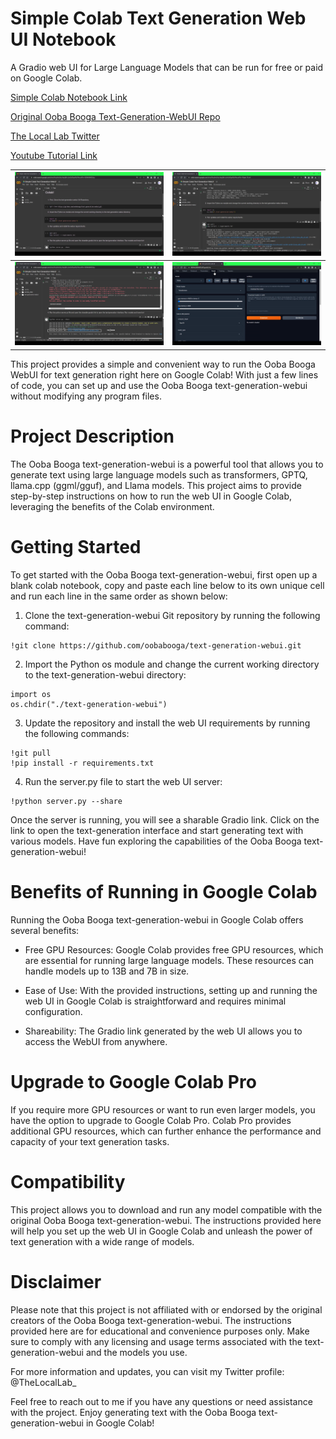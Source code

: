 # Simple Colab Text Generation Web UI Notebook

A Gradio web UI for Large Language Models that can be run for free or paid on Google Colab.

[Simple Colab Notebook Link](https://colab.research.google.com/drive/1Koz9mSsYp_hbp2jM_u2wl2clOqxYfyX1?usp=sharing)

[Original Ooba Booga Text-Generation-WebUI Repo](https://github.com/oobabooga/text-generation-webui)

[The Local Lab Twitter](https://twitter.com/TheLocalLab_)

[Youtube Tutorial Link](https://youtu.be/Qjq9fI-Xkao)

|![Image1](https://raw.githubusercontent.com/TheLocalLab/text-generation-webui-simple-colab/main/SimpleColab.png) | ![Image2](https://raw.githubusercontent.com/TheLocalLab/text-generation-webui-simple-colab/main/SimpleColab1.png) |
|:---:|:---:|
|![Image1](https://raw.githubusercontent.com/TheLocalLab/text-generation-webui-simple-colab/main/SimpleColab2.1.png) | ![Image2](https://raw.githubusercontent.com/TheLocalLab/text-generation-webui-simple-colab/main/SimpleColab3.png) |


This project provides a simple and convenient way to run the Ooba Booga WebUI for text generation right here on Google Colab! With just a few lines of code, you can set up and use the Ooba Booga text-generation-webui without modifying any program files.

# Project Description
The Ooba Booga text-generation-webui is a powerful tool that allows you to generate text using large language models such as transformers, GPTQ, llama.cpp (ggml/gguf), and Llama models. This project aims to provide step-by-step instructions on how to run the web UI in Google Colab, leveraging the benefits of the Colab environment.

# Getting Started
To get started with the Ooba Booga text-generation-webui, first open up a blank colab notebook, copy and paste each line below to its own unique cell and run each line in the same order as shown below:

1. Clone the text-generation-webui Git repository by running the following command:

```
!git clone https://github.com/oobabooga/text-generation-webui.git
```

2. Import the Python os module and change the current working directory to the text-generation-webui directory:
```
import os
os.chdir("./text-generation-webui")
```

3. Update the repository and install the web UI requirements by running the following commands:
```
!git pull
!pip install -r requirements.txt
```

4. Run the server.py file to start the web UI server:
```
!python server.py --share
```
Once the server is running, you will see a sharable Gradio link. Click on the link to open the text-generation interface and start generating text with various models. Have fun exploring the capabilities of the Ooba Booga text-generation-webui!

# Benefits of Running in Google Colab
Running the Ooba Booga text-generation-webui in Google Colab offers several benefits:

- Free GPU Resources: Google Colab provides free GPU resources, which are essential for running large language models. These resources can handle models up to 13B and 7B in size.

- Ease of Use: With the provided instructions, setting up and running the web UI in Google Colab is straightforward and requires minimal configuration.

- Shareability: The Gradio link generated by the web UI allows you to access the WebUI from anywhere.

# Upgrade to Google Colab Pro
If you require more GPU resources or want to run even larger models, you have the option to upgrade to Google Colab Pro. Colab Pro provides additional GPU resources, which can further enhance the performance and capacity of your text generation tasks.

# Compatibility
This project allows you to download and run any model compatible with the original Ooba Booga text-generation-webui. The instructions provided here will help you set up the web UI in Google Colab and unleash the power of text generation with a wide range of models.

# Disclaimer
Please note that this project is not affiliated with or endorsed by the original creators of the Ooba Booga text-generation-webui. The instructions provided here are for educational and convenience purposes only. Make sure to comply with any licensing and usage terms associated with the text-generation-webui and the models you use.

For more information and updates, you can visit my Twitter profile: @TheLocalLab_


Feel free to reach out to me if you have any questions or need assistance with the project. Enjoy generating text with the Ooba Booga text-generation-webui in Google Colab!
